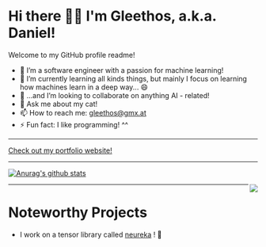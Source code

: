 # Hi there 👋😄 I'm Gleethos, a.k.a. Daniel! #

Welcome to my GitHub profile readme!

- :microscope: I’m a software engineer with a passion for machine learning!
- 🌱 I’m currently learning all kinds things, but mainly I focus on learning how machines learn in a deep way... 😄
- 👯 ...and I’m looking to collaborate on anything AI - related! 
- 💬 Ask me about my cat!
- 📫 How to reach me: gleethos@gmx.at
- ⚡ Fun fact: I like programming! ^^

---

[Check out my portfolio website!]( https://gleethos.github.io/Gleethos/ )

---

[![Anurag's github stats](https://github-readme-stats.vercel.app/api?username=Gleethos)](https://github.com/anuraghazra/github-readme-stats)

<img align="right" src="https://github-readme-stats.vercel.app/api/top-langs/?username=Gleethos" /> 

---

# Noteworthy Projects #

- I work on a tensor library called [neureka](https://github.com/Gleethos/neureka) ! 🔭
